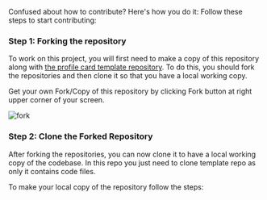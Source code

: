 Confused about how to contribute? Here's how you do it: Follow these steps to start contributing:

### Step 1: Forking the repository 

To work on this project, you will first need to make a copy of this repository along with [the profile card template repository](https://github.com/DiyaVj/Profile-Card). To do this, you should fork the repositories and then clone it so that you have a local working copy.

Get your own Fork/Copy of this repository by clicking Fork button at right upper corner of your screen.

![fork](https://user-images.githubusercontent.com/87236107/193420502-efb8d99e-aeaf-4d78-b42f-da8c5399d3e9.png)

### Step 2: Clone the Forked Repository
After forking the repositories, you can now clone it to have a local working copy of the codebase. In this repo you just need to clone template repo as only it contains code files.

To make your local copy of the repository follow the steps:
